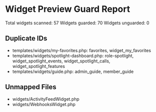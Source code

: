 # Widget Preview Guard Report

Total widgets scanned: 57
Widgets guarded: 70
Widgets unguarded: 0

## Duplicate IDs
- templates/widgets/my-favorites.php: favorites, widget_my_favorites
- templates/widgets/spotlight-dashboard.php: role-spotlight, widget_spotlight_events, widget_spotlight_calls, widget_spotlight_features
- templates/widgets/guide.php: admin_guide, member_guide

## Unmapped Files
- widgets/ActivityFeedWidget.php
- widgets/WebhooksWidget.php
